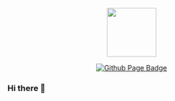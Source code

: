
<p align="center"><img src="https://avatars.githubusercontent.com/u/28188300?s=400&u=4e43962dd4b420ac4fda52be86c7f47e31fb420b&v=4" width="100"/></p>
<p align="center">

<p align="center">
<a href="https://przemekkkth.github.io/"><img src="https://img.shields.io/badge/GithubPage-gray?logo=github&logoColor=white" alt="Github Page Badge"></a>
</p>

### Hi there 👋


<!--
**Przemekkkth/Przemekkkth** is a ✨ _special_ ✨ repository because its `README.md` (this file) appears on your GitHub profile.

Here are some ideas to get you started:

- 🔭 I’m currently working on ...
- 🌱 I’m currently learning ...
- 👯 I’m looking to collaborate on ...
- 🤔 I’m looking for help with ...
- 💬 Ask me about ...
- 📫 How to reach me: ...
- 😄 Pronouns: ...
- ⚡ Fun fact: ...
-->
